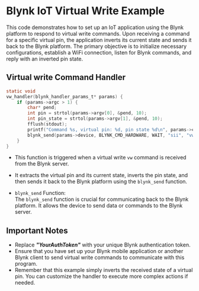 # Blynk IoT Virtual Write Example

This code demonstrates how to set up an IoT application using the Blynk platform to respond to virtual write commands.
Upon receiving a command for a specific virtual pin, the application inverts its current state and sends it back to the
Blynk platform. The primary objective is to initialize necessary configurations, establish a WiFi connection, listen for
Blynk commands, and reply with an inverted pin state.

## Virtual write Command Handler

```c
static void
vw_handler(blynk_handler_params_t* params) {
    if (params->argc > 1) {
        char* pend;
        int pin = strtol(params->argv[0], &pend, 10);
        int pin_state = strtol(params->argv[1], &pend, 10);
        fflush(stdout);
        printf("Command %s, virtual pin: %d, pin state %d\n", params->command, pin, led_state);
        blynk_send(params->device, BLYNK_CMD_HARDWARE, WAIT, "sii", "vw", pin, !pin_state);
    }
}
```

* This function is triggered when a virtual write `vw` command is received from the Blynk server.
* It extracts the virtual pin and its current state, inverts the pin state, and then sends it back to the Blynk
  platform using the `blynk_send` function.

* `blynk_send` Function: <br>
  The `blynk_send` function is crucial for communicating back to the Blynk platform. It allows the device to send data
  or
  commands to the Blynk server.

## Important Notes

* Replace **_"YourAuthToken"_** with your unique Blynk authentication token.
* Ensure that you have set up your Blynk mobile application or another Blynk client to send virtual write commands to
communicate with this program.
* Remember that this example simply inverts the received state of a virtual pin. You can customize the handler to execute
more complex actions if needed.